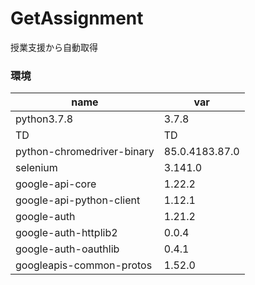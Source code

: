 # GetAssignment
授業支援から自動取得

### 環境
|  name  |  var  |
| ---- | ---- |
|  python3.7.8  |  3.7.8  |
|  TD  |  TD  |
|  python-chromedriver-binary  |  85.0.4183.87.0  |
|  selenium  |  3.141.0  |
|  google-api-core  |  1.22.2  |
|  google-api-python-client |  1.12.1  |
|  google-auth  |  1.21.2  |
|  google-auth-httplib2  |  0.0.4  |
|  google-auth-oauthlib  |  0.4.1  |
|  googleapis-common-protos  |  1.52.0  |
